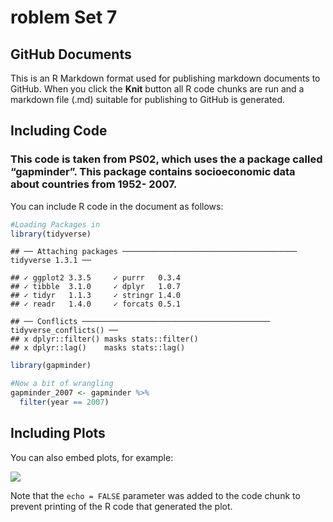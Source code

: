 roblem Set 7
================

## GitHub Documents

This is an R Markdown format used for publishing markdown documents to
GitHub. When you click the **Knit** button all R code chunks are run and
a markdown file (.md) suitable for publishing to GitHub is generated.

## Including Code

### This code is taken from PS02, which uses the a package called “gapminder”. This package contains socioeconomic data about countries from 1952- 2007.

You can include R code in the document as follows:

``` r
#Loading Packages in
library(tidyverse)
```

    ## ── Attaching packages ─────────────────────────────────────── tidyverse 1.3.1 ──

    ## ✓ ggplot2 3.3.5     ✓ purrr   0.3.4
    ## ✓ tibble  3.1.0     ✓ dplyr   1.0.7
    ## ✓ tidyr   1.1.3     ✓ stringr 1.4.0
    ## ✓ readr   1.4.0     ✓ forcats 0.5.1

    ## ── Conflicts ────────────────────────────────────────── tidyverse_conflicts() ──
    ## x dplyr::filter() masks stats::filter()
    ## x dplyr::lag()    masks stats::lag()

``` r
library(gapminder)

#Now a bit of wrangling
gapminder_2007 <- gapminder %>% 
  filter(year == 2007)
```

## Including Plots

You can also embed plots, for example:

![](README_files/figure-gfm/unnamed-chunk-2-1.png)<!-- -->

Note that the `echo = FALSE` parameter was added to the code chunk to
prevent printing of the R code that generated the plot.
